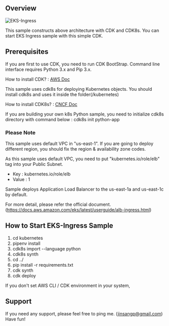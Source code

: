 ## Overview

![EKS-Ingress](https://d1zrwss8zuawdm.cloudfront.net/cdk-eks-ingress.png)

This sample constructs above architecture with CDK and CDK8s.
You can start EKS Ingress sample with this simple CDK.

## Prerequisites

If you are first to use CDK, you need to run CDK BootStrap.
Command line interface requires Python 3.x and Pip 3.x.

How to install CDK?
 : [AWS Doc](https://docs.aws.amazon.com/cdk/v2/guide/getting_started.html)

This sample uses cdk8s for deploying Kubernetes objects. You should install cdk8s and uses it inside the folder(/kubernetes)      

How to install CDK8s?
 : [CNCF Doc](https://cdk8s.io/)

If you are building your own k8s Python sample, you need to initialize cdk8s directory with command below
 : cdk8s init python-app

### Please Note

This sample uses default VPC in "us-east-1". If you are going to deploy different region, you should fix the region & availability zone codes.

As this sample uses default VPC, you need to put "kubernetes.io/role/elb" tag into your Public Subnet.

* Key : kubernetes.io/role/elb      
* Value : 1

Sample deploys Application Load Balancer to the us-east-1a and us-east-1c by default.

For more detail, please refer the official document. (https://docs.aws.amazon.com/eks/latest/userguide/alb-ingress.html)


## How to Start EKS-Ingress Sample

1. cd kubernetes
2. pipenv install
3. cdk8s import --language python
4. cdk8s synth
5. cd ../
6. pip install -r requirements.txt
7. cdk synth
8. cdk deploy

If you don't set AWS CLI / CDK environment in your system, 

## Support

If you need any support, please feel free to ping me. (jinsangp@gmail.com)
Have fun!
